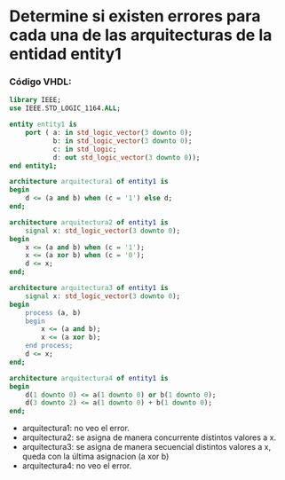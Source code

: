 # Determine si existen errores para cada una de las arquitecturas de la entidad entity1

### Código VHDL:

```vhdl
library IEEE;
use IEEE.STD_LOGIC_1164.ALL;

entity entity1 is
    port ( a: in std_logic_vector(3 downto 0);
           b: in std_logic_vector(3 downto 0);
           c: in std_logic;
           d: out std_logic_vector(3 downto 0));
end entity1;

architecture arquitectura1 of entity1 is
begin
    d <= (a and b) when (c = '1') else d;
end;

architecture arquitectura2 of entity1 is
    signal x: std_logic_vector(3 downto 0);
begin
    x <= (a and b) when (c = '1');
    x <= (a xor b) when (c = '0');
    d <= x;
end;

architecture arquitectura3 of entity1 is
    signal x: std_logic_vector(3 downto 0);
begin
    process (a, b)
    begin
        x <= (a and b);
        x <= (a xor b);
    end process;
    d <= x;
end;

architecture arquitectura4 of entity1 is
begin
    d(1 downto 0) <= a(1 downto 0) or b(1 downto 0);
    d(3 downto 2) <= a(1 downto 0) + b(1 downto 0);
end;
```

+ arquitectura1: no veo el error.
+ arquitectura2: se asigna de manera concurrente distintos valores a x.
+ arquitectura3: 
    se asigna de manera secuencial distintos valores a x, queda con la última asignacion (a xor b)
+ arquitectura4: no veo el error.